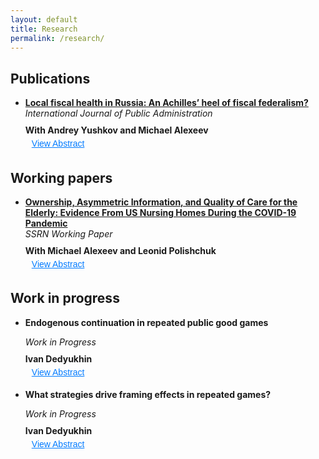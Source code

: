 ```yaml
---
layout: default
title: Research
permalink: /research/
---
```


Publications
---
- **[Local fiscal health in Russia: An Achilles’ heel of fiscal federalism?](https://www.tandfonline.com/doi/full/10.1080/01900692.2024.2399133)**  
  <div class="publication-info">International Journal of Public Administration</div>  
  <div class="author-names">With Andrey Yushkov and Michael Alexeev</div>  
  <button class="abstract-button" onclick="toggleAbstract('abstract1')">View Abstract</button>
  <div id="abstract1" class="abstract-container">This paper discusses the fiscal health of local governments in Russia, analyzing the implications of fiscal federalism...</div>

Working papers
---
- **[Ownership, Asymmetric Information, and Quality of Care for the Elderly: Evidence From US Nursing Homes During the COVID-19 Pandemic](https://ssrn.com/abstract=4906864)**  
  <div class="publication-info">SSRN Working Paper</div>  
  <div class="author-names">With Michael Alexeev and Leonid Polishchuk</div>  
  <button class="abstract-button" onclick="toggleAbstract('abstract2')">View Abstract</button>
  <div id="abstract2" class="abstract-container">This study examines how ownership structures and asymmetric information affected the quality of care in US nursing homes...</div>

Work in progress
---
- **Endogenous continuation in repeated public good games**  
  <div class="publication-info">Work in Progress</div>  
  <div class="author-names">Ivan Dedyukhin</div>  
  <button class="abstract-button" onclick="toggleAbstract('abstract3')">View Abstract</button>
  <div id="abstract3" class="abstract-container">This project explores endogenous continuation in public good games and its effect on player cooperation...</div>

- **What strategies drive framing effects in repeated games?**  
  <div class="publication-info">Work in Progress</div>  
  <div class="author-names">Ivan Dedyukhin</div>  
  <button class="abstract-button" onclick="toggleAbstract('abstract4')">View Abstract</button>
  <div id="abstract4" class="abstract-container">This research analyzes the strategic decision-making behind framing effects in repeated game scenarios...</div>

<script>
function toggleAbstract(id) {
  var abstract = document.getElementById(id);
  abstract.style.display = abstract.style.display === "none" ? "block" : "none";
}
</script>

<style>
  .abstract-button {
    background-color: transparent;
    color: #007bff;
    border: none;
    padding: 5px 10px;
    font-size: 14px;
    cursor: pointer;
    text-decoration: underline;
    transition: color 0.3s;
  }
  .abstract-button:hover {
    color: #0056b3;
  }
  .abstract-container {
    display: none;
    margin-top: 10px;
  }
  .publication-info {
    font-style: italic;
    margin-bottom: 10px;
  }
  .author-names {
    font-weight: bold;
  }
</style>
